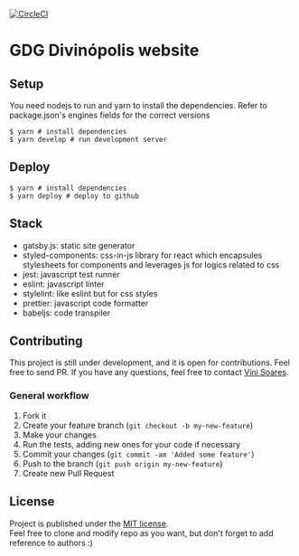 [![CircleCI](https://circleci.com/gh/gdgdivi/gdgdivi.github.io/tree/source.svg?style=svg)](https://circleci.com/gh/gdgdivi/gdgdivi.github.io/tree/source)

# GDG Divinópolis website

## Setup

You need nodejs to run and yarn to install the dependencies. Refer to package.json's engines fields for the correct versions

```
$ yarn # install dependencies
$ yarn develop # run development server
```

## Deploy

```
$ yarn # install dependencies
$ yarn deploy # deploy to github
```

## Stack

* gatsby.js: static site generator
* styled-components: css-in-js library for react which encapsules stylesheets for components and leverages js for logics related to css
* jest: javascript test runner
* eslint: javascript linter
* stylelint: like eslint but for css styles
* prettier: javascript code formatter
* babeljs: code transpiler


## Contributing

This project is still under development, and it is open for contributions.
Feel free to send PR. If you have any questions, feel free to contact
[Vini Soares](https://github.com/viniciussoares).

### General workflow

1. Fork it
2. Create your feature branch (`git checkout -b my-new-feature`)
3. Make your changes
4. Run the tests, adding new ones for your code if necessary
5. Commit your changes (`git commit -am 'Added some feature'`)
6. Push to the branch (`git push origin my-new-feature`)
7. Create new Pull Request


## License

Project is published under the [MIT license](https://github.com/gdgdivi/gdgdivi.github.io/blob/source/LICENSE).  
Feel free to clone and modify repo as you want, but don't forget to add reference to authors :)
